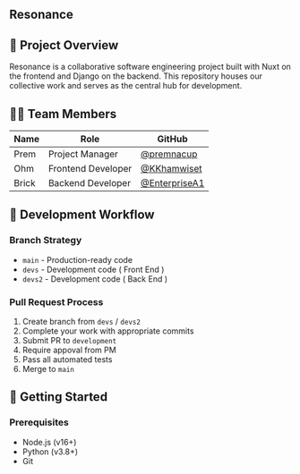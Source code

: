 ## Resonance

## 🌟 Project Overview

Resonance is a collaborative software engineering project built with Nuxt on the frontend and Django on the backend. This repository houses our collective work and serves as the central hub for development.

## 👨‍💻 Team Members

| Name | Role | GitHub |
|------|------|--------|
| Prem | Project Manager | [@premnacup](https://github.com/premnacup) |
| Ohm | Frontend Developer | [@KKhamwiset](https://github.com/KKhamwiset) |
| Brick | Backend Developer | [@EnterpriseA1](https://github.com/EnterpriseA1) |

## 🔄 Development Workflow

### Branch Strategy
- `main` - Production-ready code
- `devs` - Development code ( Front End )
- `devs2` - Development code ( Back End )

### Pull Request Process
1. Create branch from `devs` / `devs2`
2. Complete your work with appropriate commits
3. Submit PR to `development`
4. Require appoval from PM
5. Pass all automated tests
6. Merge to `main`

## 🚀 Getting Started

### Prerequisites
- Node.js (v16+)
- Python (v3.8+)
- Git
